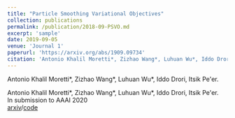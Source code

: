 ```yaml
---
title: "Particle Smoothing Variational Objectives"
collection: publications
permalink: /publication/2018-09-PSVO.md
excerpt: 'sample'
date: 2019-09-05
venue: 'Journal 1'
paperurl: 'https://arxiv.org/abs/1909.09734'
citation: 'Antonio Khalil Moretti*, Zizhao Wang*, Luhuan Wu*, Iddo Drori, Itsik Pe'er.'
---
```

Antonio Khalil Moretti\*, Zizhao Wang\*, Luhuan Wu\*, Iddo Drori, Itsik Pe'er.

Antonio Khalil Moretti\*, Zizhao Wang\*, Luhuan Wu\*, Iddo Drori, Itsik Pe'er.<br/>In submission to AAAI 2020<br/>[arxiv](https://arxiv.org/abs/1909.09734)/[code](https://github.com/amoretti86/PSVO)<br/>